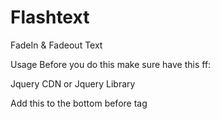 # Flashtext
FadeIn &amp; Fadeout Text

Usage
Before you do this make sure have this ff:


Jquery CDN or Jquery Library

Add this to the bottom before </body> tag

<script src="https://ajax.googleapis.com/ajax/libs/jquery/3.3.1/jquery.min.js"></script>
<script src="yourpath/code.min.js"></script>
